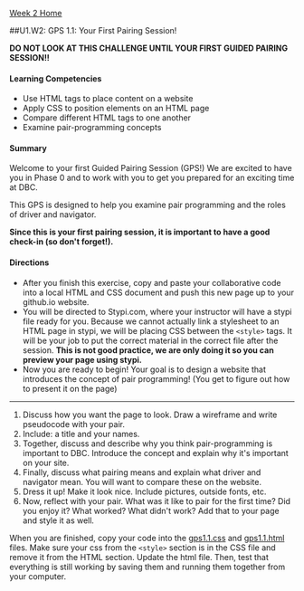 [Week 2 Home](../)

##U1.W2: GPS 1.1: Your First Pairing Session! 

**DO NOT LOOK AT THIS CHALLENGE UNTIL YOUR FIRST GUIDED PAIRING SESSION!!**

#### Learning Competencies
  - Use HTML tags to place content on a website
  - Apply CSS to position elements on an HTML page
  - Compare different HTML tags to one another
  - Examine pair-programming concepts

#### Summary
  Welcome to your first Guided Pairing Session (GPS!)
  We are excited to have you in Phase 0 and to work with
  you to get you prepared for an exciting time at DBC. 

  This GPS is designed to help you examine pair programming and the roles of driver and 
  navigator. 
  
  **Since this is your first pairing session, it is important
  to have a good check-in (so don't forget!).**

#### Directions
  - After you finish this exercise, copy and paste your collaborative code
    into a local HTML and CSS document and push this new page up to your
    github.io website.
  - You will be directed to Stypi.com, where your instructor
     will have a stypi file ready for you. Because we cannot actually link 
     a stylesheet to an HTML page in stypi, we will be placing CSS 
     between the `<style>` tags. It will be your job to put the correct 
     material in the correct file after the session. 
     **This is not good practice, we are only doing it so you can preview your page using stypi.**
  - Now you are ready to begin! Your goal is to design a website that
     introduces the concept of pair programming!  (You get to figure out how to 
     present it on the page) 

***

  1. Discuss how you want the page to look. Draw a wireframe and write pseudocode with your pair.
  2. Include: a title and your names.
  3. Together, discuss and describe why you think pair-programming is important to DBC.
    Introduce the concept and explain why it's important on your site.
  3. Finally, discuss what pairing means and explain what driver and
    navigator mean. You will want to compare these on the website.
  5. Dress it up! Make it look nice. Include pictures, outside fonts, etc. 
  6. Now, reflect with your pair. What was it like to pair for the first
     time? Did you enjoy it? What worked? What didn't work? Add that
     to your page and style it as well. 

When you are finished, copy your code into the [gps1.1.css](gps1.1.css) and [gps1.1.html](gps1.1.html) files. Make sure your css from the `<style>` section is in the CSS file and remove it from the HTML section. 
Update the html file. Then, test that everything is still  working by saving them 
and running them together from your computer. 
